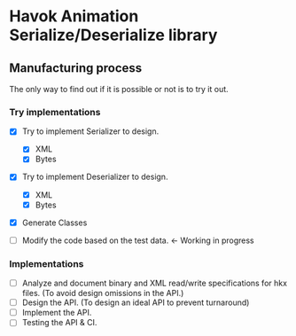 # Havok Animation Serialize/Deserialize library

## Manufacturing process

The only way to find out if it is possible or not is to try it out.

### Try implementations

- [x] Try to implement Serializer to design.
  - [x] XML
  - [x] Bytes
- [x] Try to implement Deserializer to design.

  - [x] XML
  - [x] Bytes

- [x] Generate Classes

- [ ] Modify the code based on the test data. <- Working in progress

### Implementations

- [ ] Analyze and document binary and XML read/write specifications for hkx files. (To avoid design omissions in the API.)
- [ ] Design the API. (To design an ideal API to prevent turnaround)
- [ ] Implement the API.
- [ ] Testing the API & CI.
